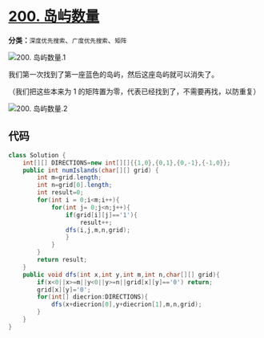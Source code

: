 # [200. 岛屿数量](https://leetcode-cn.com/problems/number-of-islands/)

**分类：**`深度优先搜索`、`广度优先搜索`、`矩阵`

![200. 岛屿数量.1](http://drawbed.itlearn.club/uPic/200.%20%E5%B2%9B%E5%B1%BF%E6%95%B0%E9%87%8F.1.png)

我们第一次找到了第一座蓝色的岛屿，然后这座岛屿就可以消失了。

（我们把这些本来为 1 的矩阵置为零，代表已经找到了，不需要再找，以防重复）

![200. 岛屿数量.2](http://drawbed.itlearn.club/uPic/200.%20%E5%B2%9B%E5%B1%BF%E6%95%B0%E9%87%8F.2.png)

## 代码

```java
class Solution {
    int[][] DIRECTIONS=new int[][]{{1,0},{0,1},{0,-1},{-1,0}};
    public int numIslands(char[][] grid) {
        int m=grid.length;
        int n=grid[0].length;
        int result=0;
        for(int i = 0;i<m;i++){
            for(int j= 0;j<n;j++){
                if(grid[i][j]=='1'){ 
                    result++;
                dfs(i,j,m,n,grid);
                }
            }
        }
        return result;
    }
    public void dfs(int x,int y,int m,int n,char[][] grid){
        if(x<0||x>=m||y<0||y>=n||grid[x][y]=='0') return;
        grid[x][y]='0';
        for(int[] diecrion:DIRECTIONS){
            dfs(x+diecrion[0],y+diecrion[1],m,n,grid);
        }
    }
}
```

